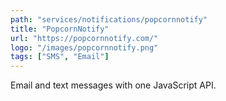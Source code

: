 ```yaml
---
path: "services/notifications/popcornnotify"
title: "PopcornNotify"
url: "https://popcornnotify.com/"
logo: "/images/popcornnotify.png"
tags: ["SMS", "Email"]
---
```


Email and text messages with one JavaScript API.
